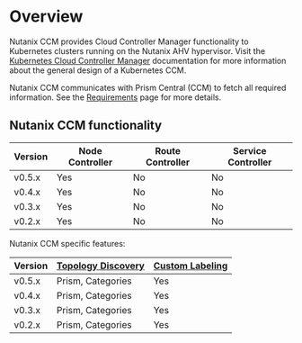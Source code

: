 # Overview

Nutanix CCM provides Cloud Controller Manager functionality to Kubernetes clusters running on the Nutanix AHV hypervisor. Visit the [Kubernetes Cloud Controller Manager](https://kubernetes.io/docs/concepts/architecture/cloud-controller/) documentation for more information about the general design of a Kubernetes CCM.

Nutanix CCM communicates with Prism Central (CCM) to fetch all required information. See the [Requirements](./requirements.md) page for more details.

## Nutanix CCM functionality

|Version|Node Controller|Route Controller|Service Controller|
|-------|---------------|----------------|------------------|
|v0.5.x |Yes            |No              |No                |
|v0.4.x |Yes            |No              |No                |
|v0.3.x |Yes            |No              |No                |
|v0.2.x |Yes            |No              |No                |


Nutanix CCM specific features:

|Version|[Topology Discovery](./topology_discovery.md)|[Custom Labeling](./custom_labeling.md)|
|-------|---------------------------------------------|---------------------------------------|
|v0.5.x |Prism, Categories                            |Yes                                    |
|v0.4.x |Prism, Categories                            |Yes                                    |
|v0.3.x |Prism, Categories                            |Yes                                    |
|v0.2.x |Prism, Categories                            |Yes                                    |